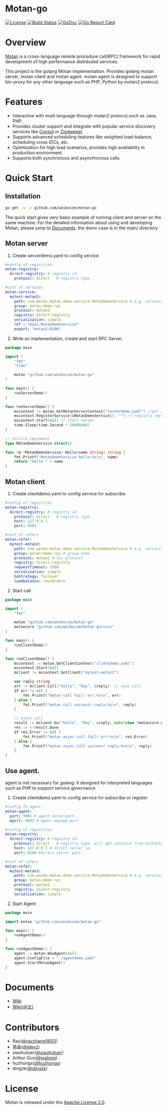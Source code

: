 # Motan-go
[![License](https://img.shields.io/badge/License-Apache%202.0-blue.svg)](https://github.com/weibocom/motan/blob/master/LICENSE)
[![Build Status](https://img.shields.io/travis/weibocom/motan-go/master.svg?label=Build)](https://travis-ci.org/weibocom/motan-go)
[![GoDoc](https://godoc.org/github.com/weibocom/motan-go?status.svg&style=flat)](https://godoc.org/github.com/weibocom/motan-go)
[![Go Report Card](https://goreportcard.com/badge/github.com/weibocom/motan-go)](https://goreportcard.com/report/github.com/weibocom/motan-go)


# Overview
[Motan][motan] is a cross-language remote procedure call(RPC) framework for rapid development of high performance distributed services.

This project is the golang Motan implementation. Provides golang motan server, motan client and motan agent. 
motan agent is designed to support bio-proxy for any other language such as PHP, Python by motan2 protocol.

# Features
- Interactive with mulit language through motan2 protocol,such as Java, PHP.
- Provides cluster support and integrate with popular service discovery services like [Consul][consul] or [Zookeeper][zookeeper]. 
- Supports advanced scheduling features like weighted load-balance, scheduling cross IDCs, etc.
- Optimization for high load scenarios, provides high availability in production environment.
- Supports both synchronous and asynchronous calls.

# Quick Start

## Installation

```sh
go get -u -v github.com/weibocom/motan-go
```

The quick start gives very basic example of running client and server on the same machine. For the detailed information about using and developing Motan, please jump to [Documents](#documents).
the demo case is in the main/ directory

## Motan server

1. Create serverdemo.yaml to config service

```yaml
#config of registries
motan-registry:
  direct-registry: # registry id 
    protocol: direct   # registry type

#conf of services
motan-service:
  mytest-motan2:
    path: com.weibo.motan.demo.service.MotanDemoService # e.g. service name for register
    group: motan-demo-rpc
    protocol: motan2
    registry: direct-registry
    serialization: simple
    ref : "main.MotanDemoService"
    export: "motan2:8100"
```

2. Write an implementation, create and start RPC Server.

```go
package main

import (
	"fmt"
	"time"

	motan "github.com/weibocom/motan-go"
)

func main() {
	runServerDemo()
}

func runServerDemo() {
	mscontext := motan.GetMotanServerContext("serverdemo.yaml") //get config by filename
	mscontext.RegisterService(&MotanDemoService{}, "") // registry implement
	mscontext.Start(nil) // start server
	time.Sleep(time.Second * 50000000)
}

// service implement
type MotanDemoService struct{}

func (m *MotanDemoService) Hello(name string) string {
	fmt.Printf("MotanDemoService hello:%s\n", name)
	return "hello " + name
}
```

## Motan client

1. Create clientdemo.yaml to config service for subscribe

```yaml
#config of registries
motan-registry:
  direct-registry: # registry id 
    protocol: direct   # registry type. 
    host: 127.0.0.1 
    port: 9981 

#conf of refers
motan-refer:
  mytest-motan2:
    path: com.weibo.motan.demo.service.MotanDemoService # e.g. service name for subscribe
    group: motan-demo-rpc # group name
    protocol: motan2 # rpc protocol
    registry: direct-registry
    requestTimeout: 1000
    serialization: simple
    haStrategy: failover
    loadbalance: roundrobin
```

2. Start call

```go
package main

import (
	"fmt"

	motan "github.com/weibocom/motan-go"
	motancore "github.com/weibocom/motan-go/core"
)

func main() {
	runClientDemo()
}

func runClientDemo() {
	mccontext := motan.GetClientContext("clientdemo.yaml")
	mccontext.Start(nil)
	mclient := mccontext.GetClient("mytest-motan2")

	var reply string
	err := mclient.Call("hello", "Ray", &reply)  // sync call
	if err != nil {
		fmt.Printf("motan call fail! err:%v\n", err)
	} else {
		fmt.Printf("motan call success! reply:%s\n", reply)
	}

	// async call
	result := mclient.Go("hello", "Ray", &reply, make(chan *motancore.AsyncResult, 1))
	res := <-result.Done
	if res.Error != nil {
		fmt.Printf("motan async call fail! err:%v\n", res.Error)
	} else {
		fmt.Printf("motan async call success! reply:%+v\n", reply)
	}
}

```

## Use agent. 

agent is not necessary for golang. it designed for interpreted languages such as PHP to support service governance

1. Create clientdemo.yaml to config service for subscribe or register

```yaml
#config fo agent
motan-agent:
  port: 9981 # agent serve port. 
  mport: 8002 # agent manage port 

#config of registries
motan-registry:
  direct-registry: # registry id 
    protocol: direct   # registry type. will get instance from extFactory.
    host: 127.0.0.1 # direct server ip.
    port: 8100 #direct server port

#conf of refers
motan-refer:
  mytest-motan2:
    path: com.weibo.motan.demo.service.MotanDemoService # e.g. service name for subscribe
    group: motan-demo-rpc
    protocol: motan2
    registry: direct-registry
    serialization: simple
```

2. Start Agent

```go
package main

import motan "github.com/weibocom/motan-go"

func main() {
	runAgentDemo()
}

func runAgentDemo() {
	agent := motan.NewAgent(nil)
	agent.ConfigFile = "./agentdemo.yaml"
	agent.StartMotanAgent()
}
```

# Documents

* [Wiki](https://github.com/weibocom/motan-go/wiki)
* [Wiki(中文)](https://github.com/weibocom/motan-go/wiki/zh_overview)

# Contributors

* Ray([@rayzhang0603](https://github.com/rayzhang0603))
* 周晶([@idevz](https://github.com/idevz))
* xiaohutuer([@xiaohutuer](https://github.com/xiaohutuer))
* Arthur Guo([@jealone](https://github.com/jealone))
* huzhongx([@huzhongx](https://github.com/huzhongx))
* dingzk([@dingzk](https://github.com/dingzk))

# License

Motan is released under the [Apache License 2.0](http://www.apache.org/licenses/LICENSE-2.0).

[motan]:https://github.com/weibocom/motan
[consul]:http://www.consul.io
[zookeeper]:http://zookeeper.apache.org
